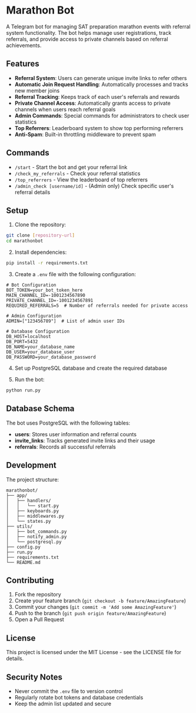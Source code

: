 # Marathon Bot

A Telegram bot for managing SAT preparation marathon events with referral system functionality. The bot helps manage user registrations, track referrals, and provide access to private channels based on referral achievements.

## Features

- **Referral System**: Users can generate unique invite links to refer others
- **Automatic Join Request Handling**: Automatically processes and tracks new member joins
- **Referral Tracking**: Keeps track of each user's referrals and rewards
- **Private Channel Access**: Automatically grants access to private channels when users reach referral goals
- **Admin Commands**: Special commands for administrators to check user statistics
- **Top Referrers**: Leaderboard system to show top performing referrers
- **Anti-Spam**: Built-in throttling middleware to prevent spam

## Commands

- `/start` - Start the bot and get your referral link
- `/check_my_referrals` - Check your referral statistics
- `/top_referrers` - View the leaderboard of top referrers
- `/admin_check [username/id]` - (Admin only) Check specific user's referral details

## Setup

1. Clone the repository:
```bash
git clone [repository-url]
cd marathonbot
```

2. Install dependencies:
```bash
pip install -r requirements.txt
```

3. Create a `.env` file with the following configuration:
```env
# Bot Configuration
BOT_TOKEN=your_bot_token_here
MAIN_CHANNEL_ID=-1001234567890
PRIVATE_CHANNEL_ID=-1001234567891
REQUIRED_REFERRALS=5  # Number of referrals needed for private access

# Admin Configuration
ADMIN=["123456789"]  # List of admin user IDs

# Database Configuration
DB_HOST=localhost
DB_PORT=5432
DB_NAME=your_database_name
DB_USER=your_database_user
DB_PASSWORD=your_database_password
```

4. Set up PostgreSQL database and create the required database

5. Run the bot:
```bash
python run.py
```

## Database Schema

The bot uses PostgreSQL with the following tables:

- **users**: Stores user information and referral counts
- **invite_links**: Tracks generated invite links and their usage
- **referrals**: Records all successful referrals

## Development

The project structure:
```
marathonbot/
├── app/
│   ├── handlers/
│   │   └── start.py
│   ├── keyboards.py
│   ├── middlewares.py
│   └── states.py
├── utils/
│   ├── bot_commands.py
│   ├── notify_admin.py
│   └── postgresql.py
├── config.py
├── run.py
├── requirements.txt
└── README.md
```

## Contributing

1. Fork the repository
2. Create your feature branch (`git checkout -b feature/AmazingFeature`)
3. Commit your changes (`git commit -m 'Add some AmazingFeature'`)
4. Push to the branch (`git push origin feature/AmazingFeature`)
5. Open a Pull Request

## License

This project is licensed under the MIT License - see the LICENSE file for details.

## Security Notes

- Never commit the `.env` file to version control
- Regularly rotate bot tokens and database credentials
- Keep the admin list updated and secure
